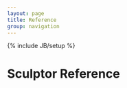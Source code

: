 ```yaml
---
layout: page
title: Reference
group: navigation
---
```

{% include JB/setup %}

# Sculptor Reference
